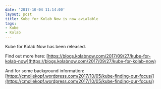 ```yaml
---
date: '2017-10-04 11:14:00'
layout: post
title: Kube for Kolab Now is now avialable
tags:
- Kube
- Kolab
---
```


Kube for Kolab Now has been released.

Find out more here: [https://blogs.kolabnow.com/2017/09/27/kube-for-kolab-now](https://blogs.kolabnow.com/2017/09/27/kube-for-kolab-now)

And for some background information: [https://cmollekopf.wordpress.com/2017/10/05/kube-finding-our-focus/](https://cmollekopf.wordpress.com/2017/10/05/kube-finding-our-focus/)
